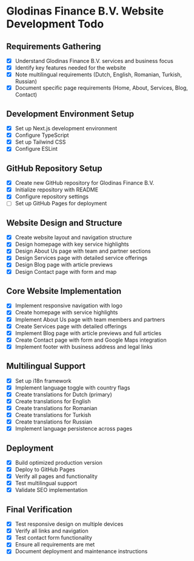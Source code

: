 # Glodinas Finance B.V. Website Development Todo

## Requirements Gathering
- [x] Understand Glodinas Finance B.V. services and business focus
- [x] Identify key features needed for the website
- [x] Note multilingual requirements (Dutch, English, Romanian, Turkish, Russian)
- [x] Document specific page requirements (Home, About, Services, Blog, Contact)

## Development Environment Setup
- [x] Set up Next.js development environment
- [x] Configure TypeScript
- [x] Set up Tailwind CSS
- [x] Configure ESLint

## GitHub Repository Setup
- [x] Create new GitHub repository for Glodinas Finance B.V.
- [x] Initialize repository with README
- [x] Configure repository settings
- [ ] Set up GitHub Pages for deployment

## Website Design and Structure
- [x] Create website layout and navigation structure
- [x] Design homepage with key service highlights
- [x] Design About Us page with team and partner sections
- [x] Design Services page with detailed service offerings
- [x] Design Blog page with article previews
- [x] Design Contact page with form and map

## Core Website Implementation
- [x] Implement responsive navigation with logo
- [x] Create homepage with service highlights
- [x] Implement About Us page with team members and partners
- [x] Create Services page with detailed offerings
- [x] Implement Blog page with article previews and full articles
- [x] Create Contact page with form and Google Maps integration
- [x] Implement footer with business address and legal links

## Multilingual Support
- [x] Set up i18n framework
- [x] Implement language toggle with country flags
- [x] Create translations for Dutch (primary)
- [x] Create translations for English
- [x] Create translations for Romanian
- [x] Create translations for Turkish
- [x] Create translations for Russian
- [x] Implement language persistence across pages

## Deployment
- [x] Build optimized production version
- [x] Deploy to GitHub Pages
- [x] Verify all pages and functionality
- [x] Test multilingual support
- [x] Validate SEO implementation

## Final Verification
- [x] Test responsive design on multiple devices
- [x] Verify all links and navigation
- [x] Test contact form functionality
- [x] Ensure all requirements are met
- [x] Document deployment and maintenance instructions
